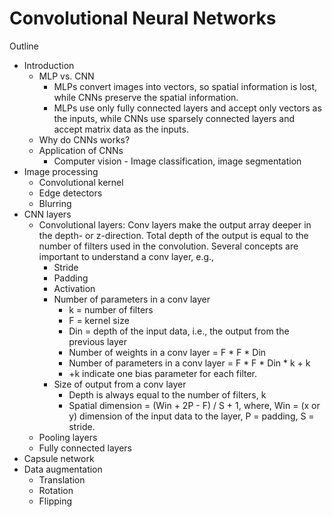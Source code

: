 # Convolutional Neural Networks
Outline
* Introduction
  * MLP vs. CNN
    * MLPs convert images into vectors, so spatial information is lost, while CNNs preserve the spatial information.
    * MLPs use only fully connected layers and accept only vectors as the inputs, while CNNs use sparsely connected layers and accept matrix data as the inputs.
  * Why do CNNs works?
  * Application of CNNs
    * Computer vision - Image classification, image segmentation
* Image processing
  * Convolutional kernel
  * Edge detectors
  * Blurring
* CNN layers
  * Convolutional layers: Conv layers make the output array deeper in the depth- or z-direction. Total depth of the output is equal to the number of filters used in the convolution. Several concepts are important to understand a conv layer, e.g.,
    * Stride
    * Padding
    * Activation
    * Number of parameters in a conv layer
      * k = number of filters
      * F = kernel size
      * Din = depth of the input data, i.e., the output from the previous layer
      * Number of weights in a conv layer = F * F * Din
      * Number of parameters in a conv layer = F * F * Din * k + k
      * +k indicate one bias parameter for each filter.
    * Size of output from a conv layer
      * Depth is always equal to the number of filters, k
      * Spatial dimension = (Win + 2P - F) / S + 1, where, Win = (x or y) dimension of the input data to the layer, P = padding, S = stride.
  * Pooling layers
  * Fully connected layers
* Capsule network
* Data augmentation
  * Translation
  * Rotation
  * Flipping
